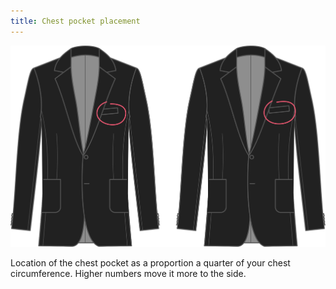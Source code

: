```yaml
---
title: Chest pocket placement
---
```


![Chest pocket placement](chestpocketplacement.svg)

Location of the chest pocket as a proportion a quarter of your chest circumference. Higher numbers move it more to the side.